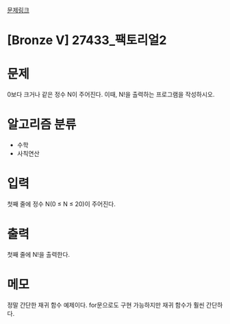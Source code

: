 [문제링크](https://www.acmicpc.net/problem/27433)

# [Bronze V] 27433_팩토리얼2

# 문제
0보다 크거나 같은 정수 N이 주어진다. 이때, N!을 출력하는 프로그램을 작성하시오.

# 알고리즘 분류
+ 수학
+ 사칙연산

# 입력
첫째 줄에 정수 N(0 ≤ N ≤ 20)이 주어진다.

# 출력
첫째 줄에 N!을 출력한다.

# 메모
정말 간단한 재귀 함수 예제이다. 
for문으로도 구현 가능하지만 재귀 함수가 훨씬 간단하다.
